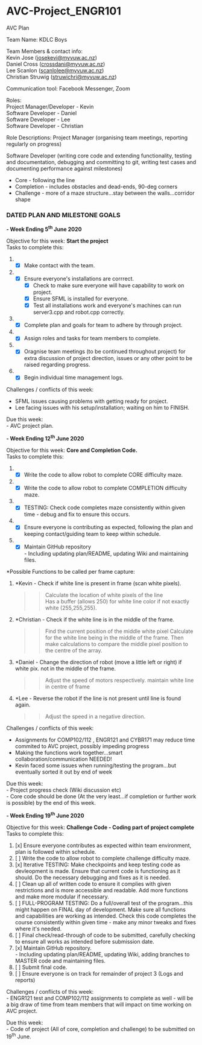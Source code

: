 # AVC-Project_ENGR101

AVC Plan

Team Name: KDLC Boys

Team Members & contact info:  
Kevin Jose (josekevi@myvuw.ac.nz)  
Daniel Cross (crossdani@myvuw.ac.nz)  
Lee Scanlon (scanlolee@myvuw.ac.nz)  
Christian Struwig (struwichri@myvuw.ac.nz)  

Communication tool: Facebook Messenger, Zoom  

Roles:\
Project Manager/Developer - Kevin  
Software Developer - Daniel  
Software Developer - Lee  
Software Developer - Christian

Role Descriptions:
Project Manager (organising team meetings, reporting regularly on progress)

Software Developer (writing core code and extending functionality, testing and documentation, debugging and committing to git, writing test cases and documenting performance against milestones)

* Core - following the line 
* Completion - includes obstacles and dead-ends, 90-deg corners
* Challenge - more of a maze structure...stay between the walls...corridor shape

### DATED PLAN AND MILESTONE GOALS

**- Week Ending 5<sup>th</sup> June 2020**

Objective for this week: **Start the project**  
Tasks to complete this:
1. - [x] Make contact with the team. 
2. - [x] Ensure everyone's installations are corrrect.
       - [x] Check to make sure everyone will have capability to work on project.
       - [x] Ensure SFML is installed for everyone.
       - [x] Test all installations work and everyone's machines can run server3.cpp and robot.cpp correctly.
3. - [x] Complete plan and goals for team to adhere by through project.
4. - [x] Assign roles and tasks for team members to complete.
5. - [x] Oragnise team meetings (to be continued throughout project) for extra discussion of project direction, issues or any other point to be raised regarding progress.    
6. - [x] Begin individual time management logs.  

Challenges / conflicts of this week:
- SFML issues causing problems with getting ready for project.
- Lee facing issues with his setup/installation; waiting on him to FINISH.
 
   
Due this week:   
    - AVC project plan.    
    
**- Week Ending 12<sup>th</sup> June 2020**

Objective for this week: **Core and Completion Code.**  
Tasks to complete this:  
1. - [x] Write the code to allow robot to complete CORE difficulty maze.    
2. - [x] Write the code to allow robot to complete COMPLETION difficulty maze.    
3. - [x] TESTING: Check code completes maze consistently within given time - debug and fix to ensure this occurs.    
4. - [x] Ensure everyone is contributing as expected, following the plan and keeping contact/guiding team to keep within schedule.    
5. - [x] Maintain GitHub repository   
         - Including updating plan/README, updating Wiki and maintaining files. 
         
*Possible Functions to be called per frame capture:  
1.   *Kevin - Check if white line is present in frame (scan white pixels).  
     >>Calculate the location of white pixels of the line  
     >>Has a buffer (allows 250) for white line color if not exactly white (255,255,255).  
2.   *Christian - Check if the white line is in the middle of the frame.  
     >>Find the current position of the middle white pixel Calculate for the white line being in the middle of the frame.
     >>Then make calculations to compare the middle pixel position to the centre of the array.     
3.   *Daniel - Change the direction of robot (move a little left or right) if white pix. not in the middle of the frame.  
     >>Adjust the speed of motors respectively.
     >>maintain white line in centre of frame
4.   *Lee - Reverse the robot if the line is not present until line is found again.  
     >>Adjust the speed in a negative direction.    
       
Challenges / conflicts of this week:
- Assignments for COMP102/112 , ENGR121 and CYBR171 may reduce time commited to AVC project, possibly impeding progress
- Making the functions work together...smart collaboration/communication NEEDED! 
- Kevin faced some issues when running/testing the program...but eventually sorted it out by end of week 
       
Due this week:   
    - Project progress check (Wiki discussion etc)  
    - Core code should be done (At the very least...if completion or further work is possible) by the end of this week.
    
    
               

**- Week Ending 19<sup>th</sup> June 2020**  

Objective for this week: **Challenge Code - Coding part of project complete**  
Tasks to complete this:
1. [x] Ensure everyone contributes as expected within team environment, plan is followed within schedule. 
2. [ ] Write the code to allow robot to complete challenge difficulty maze. 
3. [x] Iterative TESTING: Make checkpoints and keep testing code as devleopment is made. Ensure that current code is functioning as it should. Do the necessary debugging and fixes as it is needed. 
4. [ ] Clean up all of written code to ensure it complies with given restrictions and is more accessible and readable. Add more functions and make more modular if necessary.
5. [ ] FULL-PROGRAM TESTING: Do a full/overall test of the program...this might happen on FINAL day of development. Make sure all functions and capabilities are working as intended. Check this code completes the course consistently within given time - make any minor tweaks and fixes where it's needed.
7. [ ] Final check/read-through of code to be submitted, carefully checking to ensure all works as intended before submission date.
8. [x] Maintain GitHub repository.   
       - Including updating plan/README, updating Wiki, adding branches to MASTER code and maintaining files.
9. [ ] Submit final code.  
10. [ ] Ensure everyone is on track for remainder of project 3 (Logs and reports)  

Challenges / conflicts of this week:  
    - ENGR121 test and COMP102/112 assignments to complete as well - will be a big draw of time from team members that will impact on time working on AVC project.  

Due this week:  
    - Code of project (All of core, completion and challenge) to be submitted on 19<sup>th</sup> June.  

